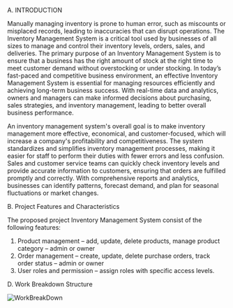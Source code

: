A. INTRODUCTION

Manually managing inventory is prone to human error, such as miscounts or misplaced records, leading to inaccuracies that can disrupt operations. The Inventory Management System is a critical tool used by businesses of all sizes to manage and control their inventory levels, orders, sales, and deliveries. The primary purpose of an Inventory Management System is to ensure that a business has the right amount of stock at the right time to meet customer demand without overstocking or under stocking. In today’s fast-paced and competitive business environment, an effective Inventory Management System is essential for managing resources efficiently and achieving long-term business success. With real-time data and analytics, owners and managers can make informed decisions about purchasing, sales strategies, and inventory management, leading to better overall business performance. 

An inventory management system's overall goal is to make inventory management more effective, economical, and customer-focused, which will increase a company's profitability and competitiveness. The system standardizes and simplifies inventory management processes, making it easier for staff to perform their duties with fewer errors and less confusion. Sales and customer service teams can quickly check inventory levels and provide accurate information to customers, ensuring that orders are fulfilled promptly and correctly. With comprehensive reports and analytics, businesses can identify patterns, forecast demand, and plan for seasonal fluctuations or market changes.




B. Project Features and Characteristics

The proposed project Inventory Management System consist of the following features: 
1.	Product management – add, update, delete products, manage product category – admin or owner
2.	Order management – create, update, delete purchase orders, track order status – admin or owner
3.	User roles and permission – assign roles with specific access levels.

D. Work Breakdown Structure

![WorkBreakDown](https://github.com/user-attachments/assets/cf33b10a-5006-4e08-a719-9cc442c60b78)


